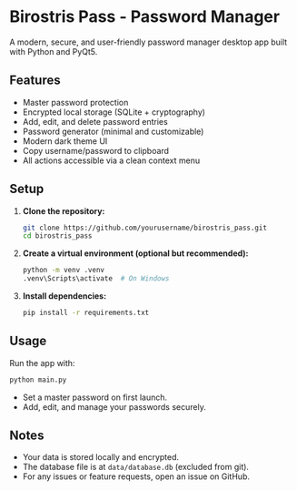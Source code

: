 # Birostris Pass - Password Manager

A modern, secure, and user-friendly password manager desktop app built with Python and PyQt5.

## Features
- Master password protection
- Encrypted local storage (SQLite + cryptography)
- Add, edit, and delete password entries
- Password generator (minimal and customizable)
- Modern dark theme UI
- Copy username/password to clipboard
- All actions accessible via a clean context menu

## Setup
1. **Clone the repository:**
   ```sh
   git clone https://github.com/yourusername/birostris_pass.git
   cd birostris_pass
   ```
2. **Create a virtual environment (optional but recommended):**
   ```sh
   python -m venv .venv
   .venv\Scripts\activate  # On Windows
   ```
3. **Install dependencies:**
   ```sh
   pip install -r requirements.txt
   ```

## Usage
Run the app with:
```sh
python main.py
```

- Set a master password on first launch.
- Add, edit, and manage your passwords securely.

## Notes
- Your data is stored locally and encrypted.
- The database file is at `data/database.db` (excluded from git).
- For any issues or feature requests, open an issue on GitHub. 